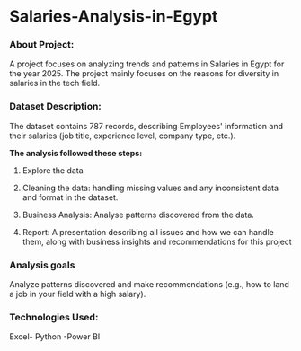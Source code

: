 # Salaries-Analysis-in-Egypt
### About Project:
A project focuses on analyzing trends and patterns in Salaries in Egypt for the year 2025. The project mainly focuses on the reasons for diversity in salaries in the tech field.

### Dataset Description:
The dataset contains 787 records, describing Employees' information and their salaries (job title, experience level, company type, etc.).

**The analysis followed these steps:**

1. Explore the data

2. Cleaning the data: handling missing values and any inconsistent data and format in the dataset.
   
3. Business Analysis: Analyse patterns discovered from the data.
   
4. Report: A presentation describing all issues and how we can handle them, along with business insights and recommendations for this project 

### Analysis goals
Analyze patterns discovered and make recommendations (e.g., how to land a job in your field with a high salary).

### Technologies Used:
Excel- Python -Power BI


